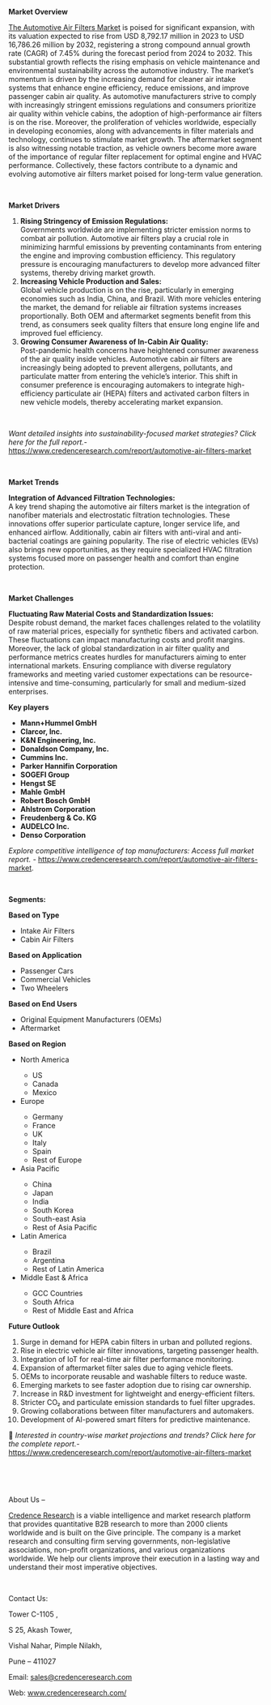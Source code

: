 <p><strong>Market Overview</strong></p>
<p><a href="https://www.credenceresearch.com/report/automotive-air-filters-market">The Automotive Air Filters Market</a> is poised for significant expansion, with its valuation expected to rise from USD 8,792.17 million in 2023 to USD 16,786.26 million by 2032, registering a strong compound annual growth rate (CAGR) of 7.45% during the forecast period from 2024 to 2032. This substantial growth reflects the rising emphasis on vehicle maintenance and environmental sustainability across the automotive industry. The market&rsquo;s momentum is driven by the increasing demand for cleaner air intake systems that enhance engine efficiency, reduce emissions, and improve passenger cabin air quality. As automotive manufacturers strive to comply with increasingly stringent emissions regulations and consumers prioritize air quality within vehicle cabins, the adoption of high-performance air filters is on the rise. Moreover, the proliferation of vehicles worldwide, especially in developing economies, along with advancements in filter materials and technology, continues to stimulate market growth. The aftermarket segment is also witnessing notable traction, as vehicle owners become more aware of the importance of regular filter replacement for optimal engine and HVAC performance. Collectively, these factors contribute to a dynamic and evolving automotive air filters market poised for long-term value generation.</p>
<p><strong>&nbsp;</strong></p>
<p><strong>Market Drivers</strong></p>
<ol>
<li><strong> Rising Stringency of Emission Regulations:</strong><br /> Governments worldwide are implementing stricter emission norms to combat air pollution. Automotive air filters play a crucial role in minimizing harmful emissions by preventing contaminants from entering the engine and improving combustion efficiency. This regulatory pressure is encouraging manufacturers to develop more advanced filter systems, thereby driving market growth.</li>
<li><strong> Increasing Vehicle Production and Sales:</strong><br /> Global vehicle production is on the rise, particularly in emerging economies such as India, China, and Brazil. With more vehicles entering the market, the demand for reliable air filtration systems increases proportionally. Both OEM and aftermarket segments benefit from this trend, as consumers seek quality filters that ensure long engine life and improved fuel efficiency.</li>
<li><strong> Growing Consumer Awareness of In-Cabin Air Quality:</strong><br /> Post-pandemic health concerns have heightened consumer awareness of the air quality inside vehicles. Automotive cabin air filters are increasingly being adopted to prevent allergens, pollutants, and particulate matter from entering the vehicle&rsquo;s interior. This shift in consumer preference is encouraging automakers to integrate high-efficiency particulate air (HEPA) filters and activated carbon filters in new vehicle models, thereby accelerating market expansion.</li>
</ol>
<p><strong>&nbsp;</strong></p>
<p><em>Want detailed insights into sustainability-focused market strategies? Click here for the full report.- </em><a href="https://www.credenceresearch.com/report/automotive-air-filters-market">https://www.credenceresearch.com/report/automotive-air-filters-market</a></p>
<p>&nbsp;</p>
<p><strong>Market Trends</strong></p>
<p><strong>Integration of Advanced Filtration Technologies:</strong><br /> A key trend shaping the automotive air filters market is the integration of nanofiber materials and electrostatic filtration technologies. These innovations offer superior particulate capture, longer service life, and enhanced airflow. Additionally, cabin air filters with anti-viral and anti-bacterial coatings are gaining popularity. The rise of electric vehicles (EVs) also brings new opportunities, as they require specialized HVAC filtration systems focused more on passenger health and comfort than engine protection.</p>
<p><strong>&nbsp;</strong></p>
<p><strong>Market Challenges</strong></p>
<p><strong>Fluctuating Raw Material Costs and Standardization Issues:</strong><br /> Despite robust demand, the market faces challenges related to the volatility of raw material prices, especially for synthetic fibers and activated carbon. These fluctuations can impact manufacturing costs and profit margins. Moreover, the lack of global standardization in air filter quality and performance metrics creates hurdles for manufacturers aiming to enter international markets. Ensuring compliance with diverse regulatory frameworks and meeting varied customer expectations can be resource-intensive and time-consuming, particularly for small and medium-sized enterprises.</p>
<p><strong>Key players</strong></p>
<ul>
<li><strong>Mann+Hummel GmbH</strong></li>
<li><strong>Clarcor, Inc.</strong></li>
<li><strong>K&amp;N Engineering, Inc.</strong></li>
<li><strong>Donaldson Company, Inc.</strong></li>
<li><strong>Cummins Inc.</strong></li>
<li><strong>Parker Hannifin Corporation</strong></li>
<li><strong>SOGEFI Group</strong></li>
<li><strong>Hengst SE</strong></li>
<li><strong>Mahle GmbH</strong></li>
<li><strong>Robert Bosch GmbH</strong></li>
<li><strong>Ahlstrom Corporation</strong></li>
<li><strong>Freudenberg &amp; Co. KG</strong></li>
<li><strong>AUDELCO Inc.</strong></li>
<li><strong>Denso Corporation</strong></li>
</ul>
<p><em>Explore competitive intelligence of top manufacturers: Access full market report. - </em><a href="https://www.credenceresearch.com/report/automotive-air-filters-market">https://www.credenceresearch.com/report/automotive-air-filters-market</a>.</p>
<p>&nbsp;</p>
<p><strong>Segments:</strong></p>
<p><strong>Based on Type</strong></p>
<ul>
<li>Intake Air Filters</li>
<li>Cabin Air Filters</li>
</ul>
<p><strong>Based on Application</strong></p>
<ul>
<li>Passenger Cars</li>
<li>Commercial Vehicles</li>
<li>Two Wheelers</li>
</ul>
<p><strong>Based on End Users</strong></p>
<ul>
<li>Original Equipment Manufacturers (OEMs)</li>
<li>Aftermarket</li>
</ul>
<p><strong>Based on Region</strong></p>
<ul>
<li>North America</li>
<ul>
<li>US</li>
<li>Canada</li>
<li>Mexico</li>
</ul>
<li>Europe</li>
<ul>
<li>Germany</li>
<li>France</li>
<li>UK</li>
<li>Italy</li>
<li>Spain</li>
<li>Rest of Europe</li>
</ul>
<li>Asia Pacific</li>
<ul>
<li>China</li>
<li>Japan</li>
<li>India</li>
<li>South Korea</li>
<li>South-east Asia</li>
<li>Rest of Asia Pacific</li>
</ul>
<li>Latin America</li>
<ul>
<li>Brazil</li>
<li>Argentina</li>
<li>Rest of Latin America</li>
</ul>
<li>Middle East &amp; Africa</li>
<ul>
<li>GCC Countries</li>
<li>South Africa</li>
<li>Rest of Middle East and Africa</li>
</ul>
</ul>
<p><strong>Future Outlook </strong></p>
<ol>
<li>Surge in demand for HEPA cabin filters in urban and polluted regions.</li>
<li>Rise in electric vehicle air filter innovations, targeting passenger health.</li>
<li>Integration of IoT for real-time air filter performance monitoring.</li>
<li>Expansion of aftermarket filter sales due to aging vehicle fleets.</li>
<li>OEMs to incorporate reusable and washable filters to reduce waste.</li>
<li>Emerging markets to see faster adoption due to rising car ownership.</li>
<li>Increase in R&amp;D investment for lightweight and energy-efficient filters.</li>
<li>Stricter CO₂ and particulate emission standards to fuel filter upgrades.</li>
<li>Growing collaborations between filter manufacturers and automakers.</li>
<li>Development of AI-powered smart filters for predictive maintenance.</li>
</ol>
<p>📌 <em>Interested in country-wise market projections and trends? Click here for the complete report.- </em><a href="https://www.credenceresearch.com/report/automotive-air-filters-market">https://www.credenceresearch.com/report/automotive-air-filters-market</a></p>
<p>&nbsp;</p>
<p>&nbsp;</p>
<p>About Us &ndash;</p>
<p><a href="https://www.credenceresearch.com/">Credence Research</a> is a viable intelligence and market research platform that provides quantitative B2B research to more than 2000 clients worldwide and is built on the Give principle. The company is a market research and consulting firm serving governments, non-legislative associations, non-profit organizations, and various organizations worldwide. We help our clients improve their execution in a lasting way and understand their most imperative objectives.</p>
<p>&nbsp;</p>
<p>Contact Us:</p>
<p>Tower C-1105 ,</p>
<p>S 25, Akash Tower,</p>
<p>Vishal Nahar, Pimple Nilakh,</p>
<p>Pune &ndash; 411027</p>
<p>Email: <a href="mailto:sales@credenceresearch.com">sales@credenceresearch.com</a></p>
<p>Web: <a href="http://www.credenceresearch.com/">www.credenceresearch.com/</a></p>
<p>&nbsp;</p>
